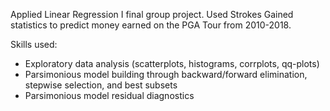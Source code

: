 Applied Linear Regression I final group project. Used Strokes Gained statistics to predict money earned on the PGA Tour from 2010-2018.

Skills used:
- Exploratory data analysis (scatterplots, histograms, corrplots, qq-plots)
- Parsimonious model building through backward/forward elimination, stepwise selection, and best subsets
- Parsimonious model residual diagnostics 
